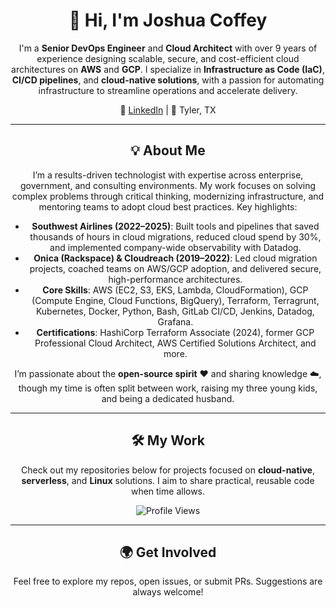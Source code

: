 <div align="center">

# 👋 Hi, I'm Joshua Coffey

I'm a **Senior DevOps Engineer** and **Cloud Architect** with over 9 years of experience designing scalable, secure, and cost-efficient cloud architectures on **AWS** and **GCP**. I specialize in **Infrastructure as Code (IaC)**, **CI/CD pipelines**, and **cloud-native solutions**, with a passion for automating infrastructure to streamline operations and accelerate delivery.

🔗 [LinkedIn](https://www.linkedin.com/in/joshua-r-coffey/) | 📍 Tyler, TX

---

## 💡 About Me

I’m a results-driven technologist with expertise across enterprise, government, and consulting environments. My work focuses on solving complex problems through critical thinking, modernizing infrastructure, and mentoring teams to adopt cloud best practices. Key highlights:

- **Southwest Airlines (2022–2025)**: Built tools and pipelines that saved thousands of hours in cloud migrations, reduced cloud spend by 30%, and implemented company-wide observability with Datadog.
- **Onica (Rackspace) & Cloudreach (2019–2022)**: Led cloud migration projects, coached teams on AWS/GCP adoption, and delivered secure, high-performance architectures.
- **Core Skills**: AWS (EC2, S3, EKS, Lambda, CloudFormation), GCP (Compute Engine, Cloud Functions, BigQuery), Terraform, Terragrunt, Kubernetes, Docker, Python, Bash, GitLab CI/CD, Jenkins, Datadog, Grafana.
- **Certifications**: HashiCorp Terraform Associate (2024), former GCP Professional Cloud Architect, AWS Certified Solutions Architect, and more.

I’m passionate about the **open-source spirit** ❤️ and sharing knowledge ☁️, though my time is often split between work, raising my three young kids, and being a dedicated husband.

---

## 🛠️ My Work

Check out my repositories below for projects focused on **cloud-native**, **serverless**, and **Linux** solutions. I aim to share practical, reusable code when time allows.

![Profile Views](https://komarev.com/ghpvc/?username=hotcoffey)

---

## 🌍 Get Involved

Feel free to explore my repos, open issues, or submit PRs. Suggestions are always welcome!

</div>
